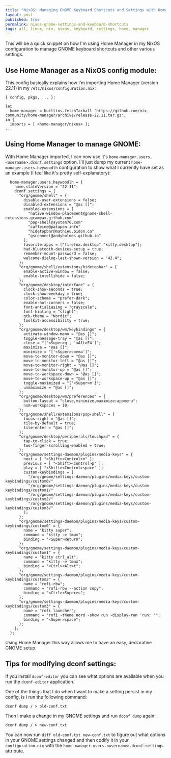 ```yaml
---
title: "NixOS: Managing GNOME Keyboard Shortcuts and Settings with Home Manager"
layout: post
published: true
permalink: nixos-gnome-settings-and-keyboard-shortcuts
tags: all, linux, nix, nixos, keyboard, settings, home, manager
---
```


This will be a quick snippet on how I'm using Home Manager in my NixOS configuration to manage GNOME keyboard shortcuts and other various settings.

## Use Home Manager as a NixOS config module:

This config basically explains how I'm importing Home Manager (version 22.11) in my `/etc/nixos/configuration.nix`:

```
{ config, pkgs, ... }:

let
  home-manager = builtins.fetchTarball "https://github.com/nix-community/home-manager/archive/release-22.11.tar.gz";
in {
  imports = [ <home-manager/nixos> ];
...
```

## Using Home Manager to manage GNOME:

With Home Manager imported, I can now use it's `home-manager.users.<username>.dconf.settings` option. I'll just dump my current `home-manager.users.heywoodlh` configuration to show what I currently have set as an example (I feel like it's pretty self-explanatory):

```
  home-manager.users.heywoodlh = {
    home.stateVersion = "22.11";
    dconf.settings = {
      "org/gnome/shell" = {
        disable-user-extensions = false;
        disabled-extensions = "@as []";
        enabled-extensions = [
          "native-window-placement@gnome-shell-extensions.gcampax.github.com"
          "pop-shell@system76.com"
          "caffeine@patapon.info"
          "hidetopbar@mathieu.bidon.ca"
          "gsconnect@andyholmes.github.io"
        ];
        favorite-apps = ["firefox.desktop" "kitty.desktop"];
        had-bluetooth-devices-setup = true;
        remember-mount-password = false;
        welcome-dialog-last-shown-version = "42.4";
      };
      "org/gnome/shell/extensions/hidetopbar" = {
        enable-active-window = false;
        enable-intellihide = false; 
      };
      "org/gnome/desktop/interface" = {
        clock-show-seconds = true;
        clock-show-weekday = true;
        color-scheme = "prefer-dark";
        enable-hot-corners = false;
        font-antialiasing = "grayscale";
        font-hinting = "slight";
        gtk-theme = "Nordic";
        toolkit-accessibility = true;
      };
      "org/gnome/desktop/wm/keybindings" = {
        activate-window-menu = "@as []";
        toggle-message-tray = "@as []";
        close = "['<Super>q', '<Alt>F4']";
        maximize = "@as []";
        minimize = "['<Super>comma']";
        move-to-monitor-down = "@as []";
        move-to-monitor-left = "@as []";
        move-to-monitor-right = "@as []";
        move-to-monitor-up = "@as []";
        move-to-workspace-down = "@as []";
        move-to-workspace-up = "@as []";
        toggle-maximized = "['<Super>m']";
        unmaximize = "@as []";
      };
      "org/gnome/desktop/wm/preferences" = {
        button-layout = "close,minimize,maximize:appmenu";
        num-workspaces = 10;
      };
      "org/gnome/shell/extensions/pop-shell" = {
        focus-right = "@as []";
        tile-by-default = true;
        tile-enter = "@as []";
      };
      "org/gnome/desktop/peripherals/touchpad" = {
        tap-to-click = true;
        two-finger-scrolling-enabled = true;
      };
      "org/gnome/settings-daemon/plugins/media-keys" = {
        next = [ "<Shift><Control>n" ];
        previous = [ "<Shift><Control>p" ];
        play = [ "<Shift><Control>space" ];
        custom-keybindings = [
          "/org/gnome/settings-daemon/plugins/media-keys/custom-keybindings/custom0/"
          "/org/gnome/settings-daemon/plugins/media-keys/custom-keybindings/custom1/"
          "/org/gnome/settings-daemon/plugins/media-keys/custom-keybindings/custom2/"
          "/org/gnome/settings-daemon/plugins/media-keys/custom-keybindings/custom3/"
        ];
      };
      "org/gnome/settings-daemon/plugins/media-keys/custom-keybindings/custom0" = {
        name = "kitty super";
        command = "kitty -e tmux";
        binding = "<Super>Return";
      };
      "org/gnome/settings-daemon/plugins/media-keys/custom-keybindings/custom1" = {
        name = "kitty ctrl_alt";
        command = "kitty -e tmux";
        binding = "<Ctrl><Alt>t";
      };
      "org/gnome/settings-daemon/plugins/media-keys/custom-keybindings/custom2" = {
        name = "rofi-rbw";
        command = "rofi-rbw --action copy";
        binding = "<Ctrl><Super>s";
      };
      "org/gnome/settings-daemon/plugins/media-keys/custom-keybindings/custom3" = {
        name = "rofi launcher";
        command = "rofi -theme nord -show run -display-run 'run: '";
        binding = "<Super>space";
      };
    };
  };
```

Using Home Manager this way allows me to have an easy, declarative GNOME setup.

## Tips for modifying dconf settings:

If you install `dconf-editor` you can see what options are available when you run the `dconf-editor` application.

One of the things that I do when I want to make a setting persist in my config, is I run the following command:

```
dconf dump / > old-conf.txt
```

Then I make a change in my GNOME settings and run `dconf dump` again:

```
dconf dump / > new-conf.txt
```

You can now run `diff old-conf.txt new-conf.txt` to figure out what options in your GNOME settings changed and then codify it in your `configuration.nix` with the `home-manager.users.<username>.dconf.settings` attribute.
